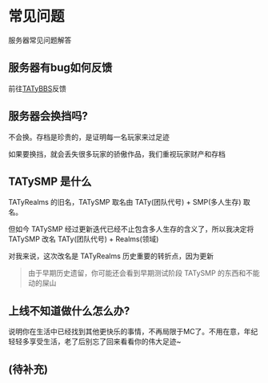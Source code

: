 # 常见问题

服务器常见问题解答

## 服务器有bug如何反馈

前往[TATyBBS](https://bbs.tatysmp.love/index.php?forums/bug%E5%8F%8D%E9%A6%88.5/)反馈

## 服务器会换挡吗?

不会换。存档是珍贵的，是证明每一名玩家来过足迹

如果要换挡，就会丢失很多玩家的骄傲作品，我们重视玩家财产和存档

## TATySMP 是什么

TATyRealms 的旧名，TATySMP 取名由 TATy(团队代号) + SMP(多人生存) 取名。

但如今 TATySMP 经过更新迭代已经不止包含多人生存的含义了，所以我决定将 TATySMP 改名 TATy(团队代号) + Realms(领域)

对我来说，这次改名是 TATyRealms 历史重要的转折点，因为更新

> 由于早期历史遗留，你可能还会看到早期测试阶段 TATySMP 的东西和不能动的屎山

## 上线不知道做什么怎么办?

说明你在生活中已经找到其他更快乐的事情，不再局限于MC了。不用在意，年纪轻轻多享受生活，老了后别忘了回来看看你的伟大足迹~

## (待补充)
